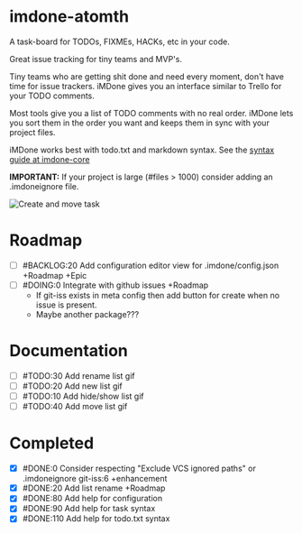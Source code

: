 # imdone-atomth
A task-board for TODOs, FIXMEs, HACKs, etc in your code.

Great issue tracking for tiny teams and MVP's.

Tiny teams who are getting shit done and need every moment, don't have time for issue trackers.  iMDone gives you an interface similar to Trello for your TODO comments.

Most tools give you a list of TODO comments with no real order.  iMDone lets you sort them in the order you want and keeps them in sync with your project files.

iMDone works best with todo.txt and markdown syntax.  See the [syntax guide at imdone-core](https://github.com/imdone/imdone-core#task-formats)

**IMPORTANT:** If your project is large (#files > 1000) consider adding an .imdoneignore file.

![Create and move task](https://cloud.githubusercontent.com/assets/233505/8939831/6abf146a-352c-11e5-8689-96dd57d5433e.gif)

# Roadmap
- [ ] #BACKLOG:20 Add configuration editor view for .imdone/config.json +Roadmap +Epic
- [ ] #DOING:0 Integrate with github issues +Roadmap
  - If git-iss exists in meta config then add button for create when no issue is present.
  - Maybe another package???

# Documentation
- [ ] #TODO:30 Add rename list gif
- [ ] #TODO:20 Add new list gif
- [ ] #TODO:10 Add hide/show list gif
- [ ] #TODO:40 Add move list gif

# Completed
- [x] #DONE:0 Consider respecting "Exclude VCS ignored paths" or .imdoneignore git-iss:6 +enhancement
- [x] #DONE:20 Add list rename +Roadmap
- [x] #DONE:80 Add help for configuration
- [x] #DONE:90 Add help for task syntax
- [x] #DONE:110 Add help for todo.txt syntax
